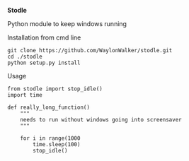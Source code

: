 **Stodle**

Python module to keep windows running

Installation from cmd line
```
git clone https://github.com/WaylonWalker/stodle.git
cd ./stodle
python setup.py install
```

Usage

```
from stodle import stop_idle()
import time

def really_long_function()
    """
    needs to run without windows going into screensaver
    """

    for i in range(1000
        time.sleep(100)
        stop_idle()

```